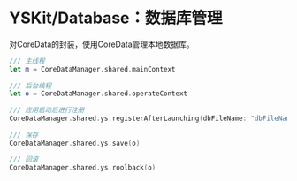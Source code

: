 # YSKit/Database：数据库管理

  对CoreData的封装，使用CoreData管理本地数据库。
~~~swift
/// 主线程
let m = CoreDataManager.shared.mainContext
        
/// 后台线程
let o = CoreDataManager.shared.operateContext
        
/// 应用启动后进行注册
CoreDataManager.shared.ys.registerAfterLaunching(dbFileName: "dbFileName")
        
/// 保存
CoreDataManager.shared.ys.save(o)
        
/// 回滚
CoreDataManager.shared.ys.roolback(o)
~~~